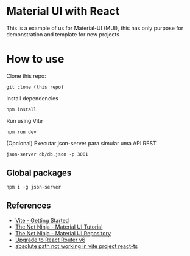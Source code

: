 # Material UI with React

This is a example of us for Material-UI (MUI), this has only purpose for demonstration and template for new projects

# How to use

Clone this repo:

`git clone {this repo}`

Install dependencies

`npm install`

Run using Vite

`npm run dev`

(Opcional) Executar json-server para simular uma API REST

`json-server db/db.json -p 3001`

## Global packages

`npm i -g json-server`

## References

- [Vite - Getting Started](https://vitejs.dev/guide/)
- [The Net Ninja - Material UI Tutorial](https://www.youtube.com/playlist?list=PL4cUxeGkcC9gjxLvV4VEkZ6H6H4yWuS58)
- [The Net Ninja - Material UI Repository](https://github.com/iamshaunjp/material-ui-tut)
- [Upgrade to React Router v6](https://typescript.tv/react/upgrade-to-react-router-v6/)
- [absolute path not working in vite project react-ts](https://stackoverflow.com/questions/68241263/absolute-path-not-working-in-vite-project-react-ts)
